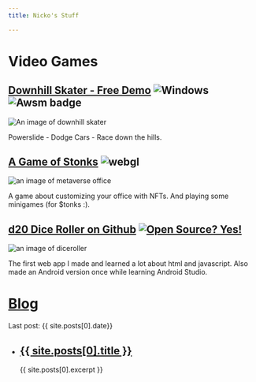 ```yaml
---
title: Nicko's Stuff

---
```


# Video Games
## [Downhill Skater - Free Demo](https://kudos.itch.io) ![Windows](https://badgen.net/badge/icon/windows?icon=windows&label) ![Awsm badge](https://badgen.net/badge/icon/awesome?icon=awesome&label)
![An image of downhill skater](https://img.itch.zone/aW1nLzEwMzMzOTY0LmpwZw==/315x250%23c/DdOf47.jpg)

Powerslide - Dodge Cars - Race down the hills.

## [A Game of Stonks](https://mverse.cloud) ![webgl](https://img.shields.io/badge/WebGL-blue?logo=webgl)
![an image of metaverse office](https://img.itch.zone/aW1nLzU3NTM2NzEuanBn/315x250%23c/BSLT%2BX.jpg)

A game about customizing your office with NFTs. And playing some minigames (for $tonks :).

## [d20 Dice Roller on Github](https://nickogibson.github.io/apps/diceroller.html) [![Open Source? Yes!](https://badgen.net/badge/Open%20Source%20%3F/Yes%21/blue?icon=github)](https://github.com/nickogibson/Dice-Roller)

![an image of diceroller](https://img.itch.zone/aW1nLzI3OTE3NTEucG5n/315x250%23c/i1mMZg.png)

The first web app I made and learned a lot about html and javascript. Also made an Android version once while learning Android Studio.  

# [Blog](https://nickogibson.github.io/blog/)
Last post: {{ site.posts[0].date}} 
<ul>
      <li>
      <h2><a href="{{ site.posts[0].url }}">{{  site.posts[0].title }}</a></h2>  
      {{  site.posts[0].excerpt }}
    </li>
</ul>





